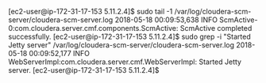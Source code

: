 [ec2-user@ip-172-31-17-153 5.11.2.4]$ sudo tail -1 /var/log/cloudera-scm-server/cloudera-scm-server.log
2018-05-18 00:09:53,638 INFO ScmActive-0:com.cloudera.server.cmf.components.ScmActive: ScmActive completed successfully.
[ec2-user@ip-172-31-17-153 5.11.2.4]$ sudo grep -i "Started Jetty server" /var/log/cloudera-scm-server/cloudera-scm-server.log
2018-05-18 00:09:52,177 INFO WebServerImpl:com.cloudera.server.cmf.WebServerImpl: Started Jetty server.
[ec2-user@ip-172-31-17-153 5.11.2.4]$ 
